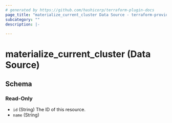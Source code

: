 ```yaml
---
# generated by https://github.com/hashicorp/terraform-plugin-docs
page_title: "materialize_current_cluster Data Source - terraform-provider-materialize"
subcategory: ""
description: |-
  
---
```


# materialize_current_cluster (Data Source)





<!-- schema generated by tfplugindocs -->
## Schema

### Read-Only

- `id` (String) The ID of this resource.
- `name` (String)


